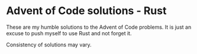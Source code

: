 # Advent of Code solutions - Rust

These are my humble solutions to the Advent of Code problems.
It is just an excuse to push myself to use Rust and not forget it.

Consistency of solutions may vary.
